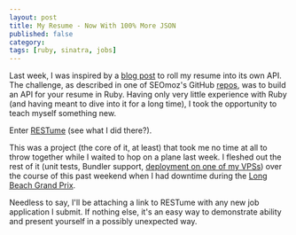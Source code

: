 ```yaml
---
layout: post
title: My Resume - Now With 100% More JSON
published: false
category: 
tags: [ruby, sinatra, jobs]
---
```

Last week, I was inspired by a [blog post](http://www.seomoz.org/blog/wanted-software-engineers-reward-12000) to roll my resume into its own API. The challenge, as described in one of SEOmoz's GitHub [repos](https://github.com/seomoz/ruby-job-application), was to build an API for your resume in Ruby. Having only very little experience with Ruby (and having meant to dive into it for a long time), I took the opportunity to teach myself something new.

Enter [RESTume](https://github.com/toddward/restume) (see what I did there?).

This was a project (the core of it, at least) that took me no time at all to throw together while I waited to hop on a plane last week. I fleshed out the rest of it (unit tests, Bundler support, [deployment on one of my VPSs](http://resume.dd0t.com)) over the course of this past weekend when I had downtime during the [Long Beach Grand Prix](http://gplb.com).

Needless to say, I'll be attaching a link to RESTume with any new job application I submit. If nothing else, it's an easy way to demonstrate ability and present yourself in a possibly unexpected way.